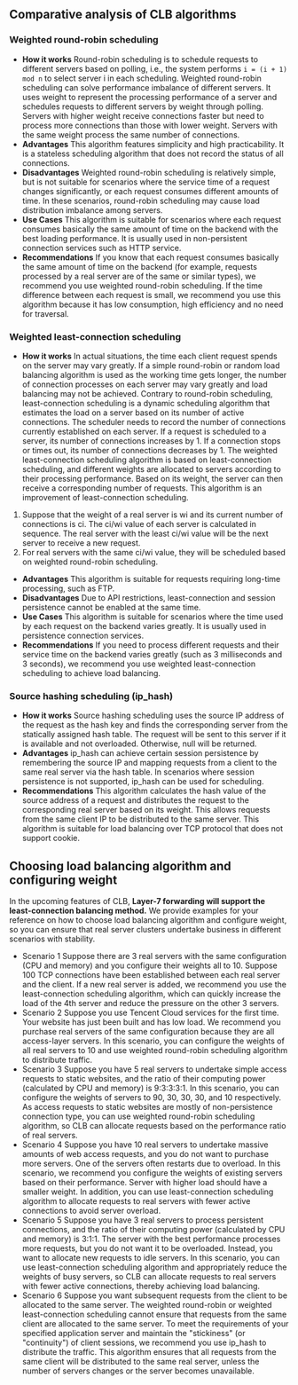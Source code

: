 ## Comparative analysis of CLB algorithms

### Weighted round-robin scheduling
- **How it works**
Round-robin scheduling is to schedule requests to different servers based on polling, i.e., the system performs `i = (i + 1) mod n` to select server i in each scheduling. Weighted round-robin scheduling can solve performance imbalance of different servers. It uses weight to represent the processing performance of a server and schedules requests to different servers by weight through polling. Servers with higher weight receive connections faster but need to process more connections than those with lower weight. Servers with the same weight process the same number of connections.
- **Advantages**
This algorithm features simplicity and high practicability. It is a stateless scheduling algorithm that does not record the status of all connections.
- **Disadvantages**
Weighted round-robin scheduling is relatively simple, but is not suitable for scenarios where the service time of a request changes significantly, or each request consumes different amounts of time. In these scenarios, round-robin scheduling may cause load distribution imbalance among servers.
- **Use Cases**
This algorithm is suitable for scenarios where each request consumes basically the same amount of time on the backend with the best loading performance. It is usually used in non-persistent connection services such as HTTP service.
- **Recommendations**
If you know that each request consumes basically the same amount of time on the backend (for example, requests processed by a real server are of the same or similar types), we recommend you use weighted round-robin scheduling. If the time difference between each request is small, we recommend you use this algorithm because it has low consumption, high efficiency and no need for traversal.

### Weighted least-connection scheduling
- **How it works**
In actual situations, the time each client request spends on the server may vary greatly. If a simple round-robin or random load balancing algorithm is used as the working time gets longer, the number of connection processes on each server may vary greatly and load balancing may not be achieved. Contrary to round-robin scheduling, least-connection scheduling is a dynamic scheduling algorithm that estimates the load on a server based on its number of active connections. The scheduler needs to record the number of connections currently established on each server. If a request is scheduled to a server, its number of connections increases by 1. If a connection stops or times out, its number of connections decreases by 1. The weighted least-connection scheduling algorithm is based on least-connection scheduling, and different weights are allocated to servers according to their processing performance. Based on its weight, the server can then receive a corresponding number of requests. This algorithm is an improvement of least-connection scheduling.
 1. Suppose that the weight of a real server is wi and its current number of connections is ci. The ci/wi value of each server is calculated in sequence. The real server with the least ci/wi value will be the next server to receive a new request.
 2. For real servers with the same ci/wi value, they will be scheduled based on weighted round-robin scheduling.
- **Advantages**
This algorithm is suitable for requests requiring long-time processing, such as FTP.
- **Disadvantages**
Due to API restrictions, least-connection and session persistence cannot be enabled at the same time.
- **Use Cases**
This algorithm is suitable for scenarios where the time used by each request on the backend varies greatly. It is usually used in persistence connection services.
- **Recommendations**
If you need to process different requests and their service time on the backend varies greatly (such as 3 milliseconds and 3 seconds), we recommend you use weighted least-connection scheduling to achieve load balancing.

### Source hashing scheduling (ip_hash)
- **How it works**
Source hashing scheduling uses the source IP address of the request as the hash key and finds the corresponding server from the statically assigned hash table. The request will be sent to this server if it is available and not overloaded. Otherwise, null will be returned.
- **Advantages**
ip_hash can achieve certain session persistence by remembering the source IP and mapping requests from a client to the same real server via the hash table. In scenarios where session persistence is not supported, ip_hash can be used for scheduling.
- **Recommendations**
This algorithm calculates the hash value of the source address of a request and distributes the request to the corresponding real server based on its weight. This allows requests from the same client IP to be distributed to the same server. This algorithm is suitable for load balancing over TCP protocol that does not support cookie.

## Choosing load balancing algorithm and configuring weight
In the upcoming features of CLB, **Layer-7 forwarding will support the least-connection balancing method.** We provide examples for your reference on how to choose load balancing algorithm and configure weight, so you can ensure that real server clusters undertake business in different scenarios with stability.
- Scenario 1
Suppose there are 3 real servers with the same configuration (CPU and memory) and you configure their weights all to 10. Suppose 100 TCP connections have been established between each real server and the client. If a new real server is added, we recommend you use the least-connection scheduling algorithm, which can quickly increase the load of the 4th server and reduce the pressure on the other 3 servers.
- Scenario 2
Suppose you use Tencent Cloud services for the first time. Your website has just been built and has low load. We recommend you purchase real servers of the same configuration because they are all access-layer servers. In this scenario, you can configure the weights of all real servers to 10 and use weighted round-robin scheduling algorithm to distribute traffic.
- Scenario 3
Suppose you have 5 real servers to undertake simple access requests to static websites, and the ratio of their computing power (calculated by CPU and memory) is 9:3:3:3:1. In this scenario, you can configure the weights of servers to 90, 30, 30, 30, and 10 respectively. As access requests to static websites are mostly of non-persistence connection type, you can use weighted round-robin scheduling algorithm, so CLB can allocate requests based on the performance ratio of real servers.
- Scenario 4
Suppose you have 10 real servers to undertake massive amounts of web access requests, and you do not want to purchase more servers. One of the servers often restarts due to overload. In this scenario, we recommend you configure the weights of existing servers based on their performance. Server with higher load should have a smaller weight. In addition, you can use least-connection scheduling algorithm to allocate requests to real servers with fewer active connections to avoid server overload.
- Scenario 5
Suppose you have 3 real servers to process persistent connections, and the ratio of their computing power (calculated by CPU and memory) is 3:1:1. The server with the best performance processes more requests, but you do not want it to be overloaded. Instead, you want to allocate new requests to idle servers. In this scenario, you can use least-connection scheduling algorithm and appropriately reduce the weights of busy servers, so CLB can allocate requests to real servers with fewer active connections, thereby achieving load balancing.
- Scenario 6
Suppose you want subsequent requests from the client to be allocated to the same server. The weighted round-robin or weighted least-connection scheduling cannot ensure that requests from the same client are allocated to the same server. To meet the requirements of your specified application server and maintain the "stickiness" (or "continuity") of client sessions, we recommend you use ip_hash to distribute the traffic. This algorithm ensures that all requests from the same client will be distributed to the same real server, unless the number of servers changes or the server becomes unavailable.
